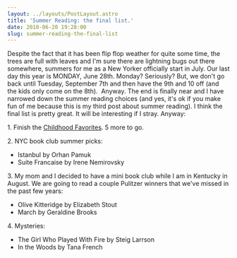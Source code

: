 ```yaml
---
layout: ../layouts/PostLayout.astro
title: 'Summer Reading: the final list.'
date: 2010-06-20 19:28:00
slug: summer-reading-the-final-list
---
```


Despite the fact that it has been flip flop weather for quite some time, the trees are full with leaves and I'm sure there are lightning bugs out there somewhere, summers for me as a New Yorker officially start in July. Our last day this year is MONDAY, June 28th. Monday? Seriously? But, we don't go back until Tuesday, September 7th and then have the 9th and 10 off (and the kids only come on the 8th).  Anyway. The end is finally near and I have narrowed down the summer reading choices (and yes, it's ok if you make fun of me because this is my third post about summer reading). I think the final list is pretty great. It will be interesting if I stray. Anyway:

1\. Finish the [Childhood Favorites](http://akindoflibrary.blogspot.com/2010/06/inspired.html). 5 more to go.

2\. NYC book club summer picks:

- Istanbul by Orhan Pamuk
- Suite Francaise by Irene Nemirovsky

3\. My mom and I decided to have a mini book club while I am in Kentucky in August. We are going to read a couple Pulitzer winners that we've missed in the past few years:

- Olive Kitteridge by Elizabeth Stout
- March by Geraldine Brooks

4\. Mysteries:

- The Girl Who Played With Fire by Steig Larrson
- In the Woods by Tana French
